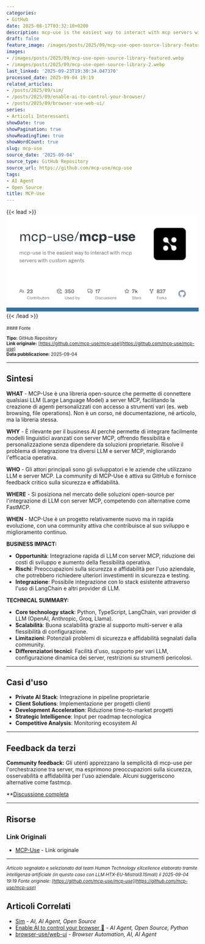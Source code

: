 ```yaml
---
categories:
- GitHub
date: 2025-08-17T03:32:10+0200
description: mcp-use is the easiest way to interact with mcp servers with custom agents
draft: false
feature_image: /images/posts/2025/09/mcp-use-open-source-library-featured.webp
images:
- /images/posts/2025/09/mcp-use-open-source-library-featured.webp
- /images/posts/2025/09/mcp-use-open-source-library-2.webp
last_linked: '2025-09-23T19:30:34.047370'
processed_date: 2025-09-04 19:19
related_articles:
- /posts/2025/09/sim/
- /posts/2025/09/enable-ai-to-control-your-browser/
- /posts/2025/09/browser-use-web-ui/
series:
- Articoli Interessanti
showDate: true
showPagination: true
showReadingTime: true
showWordCount: true
slug: mcp-use
source_date: '2025-09-04'
source_type: GitHub Repository
source_url: https://github.com/mcp-use/mcp-use
tags:
- AI Agent
- Open Source
title: MCP-Use
---
```


{{< lead >}}
![Featured image](/images/posts/2025/09/mcp-use-open-source-library-featured.webp)
{{< /lead >}}

<small>
#### Fonte

**Tipo:** GitHub Repository  
**Link originale:** [https://github.com/mcp-use/mcp-use](https://github.com/mcp-use/mcp-use)  
**Data pubblicazione:** 2025-09-04

</small>

---

## Sintesi

**WHAT** - MCP-Use è una libreria open-source che permette di connettere qualsiasi LLM (Large Language Model) a server MCP, facilitando la creazione di agenti personalizzati con accesso a strumenti vari (es. web browsing, file operations). Non è un corso, né documentazione, né articolo, ma la libreria stessa.

**WHY** - È rilevante per il business AI perché permette di integrare facilmente modelli linguistici avanzati con server MCP, offrendo flessibilità e personalizzazione senza dipendere da soluzioni proprietarie. Risolve il problema di integrazione tra diversi LLM e server MCP, migliorando l'efficacia operativa.

**WHO** - Gli attori principali sono gli sviluppatori e le aziende che utilizzano LLM e server MCP. La community di MCP-Use è attiva su GitHub e fornisce feedback critico sulla sicurezza e affidabilità.

**WHERE** - Si posiziona nel mercato delle soluzioni open-source per l'integrazione di LLM con server MCP, competendo con alternative come FastMCP.

**WHEN** - MCP-Use è un progetto relativamente nuovo ma in rapida evoluzione, con una community attiva che contribuisce al suo sviluppo e miglioramento continuo.

**BUSINESS IMPACT:**
- **Opportunità**: Integrazione rapida di LLM con server MCP, riduzione dei costi di sviluppo e aumento della flessibilità operativa.
- **Rischi**: Preoccupazioni sulla sicurezza e affidabilità per l'uso aziendale, che potrebbero richiedere ulteriori investimenti in sicurezza e testing.
- **Integrazione**: Possibile integrazione con lo stack esistente attraverso l'uso di LangChain e altri provider di LLM.

**TECHNICAL SUMMARY:**
- **Core technology stack**: Python, TypeScript, LangChain, vari provider di LLM (OpenAI, Anthropic, Groq, Llama).
- **Scalabilità**: Buona scalabilità grazie al supporto multi-server e alla flessibilità di configurazione.
- **Limitazioni**: Potenziali problemi di sicurezza e affidabilità segnalati dalla community.
- **Differenziatori tecnici**: Facilità d'uso, supporto per vari LLM, configurazione dinamica dei server, restrizioni su strumenti pericolosi.

---

## Casi d'uso

- **Private AI Stack**: Integrazione in pipeline proprietarie
- **Client Solutions**: Implementazione per progetti clienti
- **Development Acceleration**: Riduzione time-to-market progetti
- **Strategic Intelligence**: Input per roadmap tecnologica
- **Competitive Analysis**: Monitoring ecosystem AI

---

## Feedback da terzi

**Community feedback:** Gli utenti apprezzano la semplicità di mcp-use per l'orchestrazione tra server, ma esprimono preoccupazioni sulla sicurezza, osservabilità e affidabilità per l'uso aziendale. Alcuni suggeriscono alternative come fastmcp.

**[Discussione completa](https://github.com/mcp-use/mcp-use)

---


## Risorse

### Link Originali
- [MCP-Use](https://github.com/mcp-use/mcp-use) - Link originale


---

*<small>Articolo segnalato e selezionato dal team Human Technology eXcellence elaborato tramite intelligenza artificiale (in questo caso con LLM HTX-EU-Mistral3.1Small) il 2025-09-04 19:19
Fonte originale: [https://github.com/mcp-use/mcp-use](https://github.com/mcp-use/mcp-use)</small>*

## Articoli Correlati

- [Sim](/posts/2025/09/sim/) - *AI, AI Agent, Open Source*
- [Enable AI to control your browser 🤖](/posts/2025/09/enable-ai-to-control-your-browser/) - *AI Agent, Open Source, Python*
- [browser-use/web-ui](/posts/2025/09/browser-use-web-ui/) - *Browser Automation, AI, AI Agent*